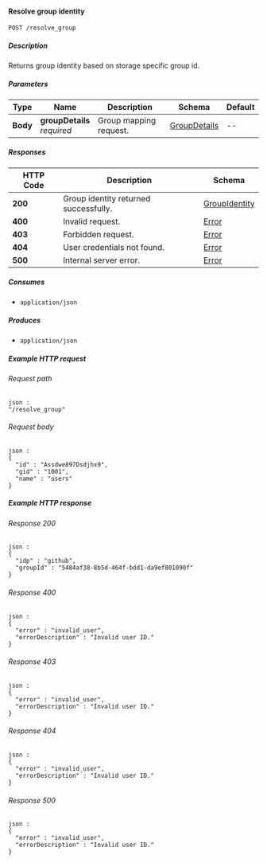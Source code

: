 
<a name="resolve_group"></a>
#### Resolve group identity
```
POST /resolve_group
```


##### Description
Returns group identity based on storage specific group id.


##### Parameters

|Type|Name|Description|Schema|Default|
|---|---|---|---|---|
|**Body**|**groupDetails**  <br>*required*|Group mapping request.|[GroupDetails](../definitions/GroupDetails.md#groupdetails)|--|


##### Responses

|HTTP Code|Description|Schema|
|---|---|---|
|**200**|Group identity returned successfully.|[GroupIdentity](../definitions/GroupIdentity.md#groupidentity)|
|**400**|Invalid request.|[Error](../definitions/Error.md#error)|
|**403**|Forbidden request.|[Error](../definitions/Error.md#error)|
|**404**|User credentials not found.|[Error](../definitions/Error.md#error)|
|**500**|Internal server error.|[Error](../definitions/Error.md#error)|


##### Consumes

* `application/json`


##### Produces

* `application/json`


##### Example HTTP request

###### Request path
```
json :
"/resolve_group"
```


###### Request body
```
json :
{
  "id" : "Assdwe897Dsdjhx9",
  "gid" : "1001",
  "name" : "users"
}
```


##### Example HTTP response

###### Response 200
```
json :
{
  "idp" : "github",
  "groupId" : "5484af38-8b5d-464f-bdd1-da9ef801090f"
}
```


###### Response 400
```
json :
{
  "error" : "invalid_user",
  "errorDescription" : "Invalid user ID."
}
```


###### Response 403
```
json :
{
  "error" : "invalid_user",
  "errorDescription" : "Invalid user ID."
}
```


###### Response 404
```
json :
{
  "error" : "invalid_user",
  "errorDescription" : "Invalid user ID."
}
```


###### Response 500
```
json :
{
  "error" : "invalid_user",
  "errorDescription" : "Invalid user ID."
}
```



